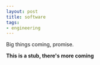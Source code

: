 ```yaml
---
layout: post
title: software
tags:
- engineering
---
```


Big things coming, promise.

**This is a stub, there's more coming**
